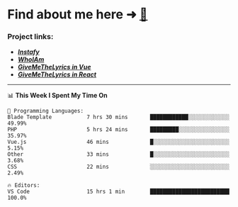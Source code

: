 # Find about me here ➜ [🧑](https://pauabella.dev)

### Project links:
- ***[Instafy](https://instafy.me)***
- ***[WhoIAm](https://pauabella.dev)***
- ***[GiveMeTheLyrics in Vue](https://lyrics.pauabella.dev)***
- ***[GiveMeTheLyrics in React](https://pauabella.dev/GiveMeTheLyrics)***

---
<!--START_SECTION:waka-->
📊 **This Week I Spent My Time On** 

```text
💬 Programming Languages: 
Blade Template           7 hrs 30 mins       ████████████░░░░░░░░░░░░░   49.99% 
PHP                      5 hrs 24 mins       █████████░░░░░░░░░░░░░░░░   35.97% 
Vue.js                   46 mins             █░░░░░░░░░░░░░░░░░░░░░░░░   5.15% 
Other                    33 mins             █░░░░░░░░░░░░░░░░░░░░░░░░   3.68% 
CSS                      22 mins             ░░░░░░░░░░░░░░░░░░░░░░░░░   2.49%

🔥 Editors: 
VS Code                  15 hrs 1 min        █████████████████████████   100.0%

```


<!--END_SECTION:waka-->
